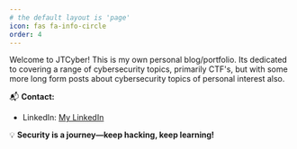 ```yaml
---
# the default layout is 'page'
icon: fas fa-info-circle
order: 4
---
```


Welcome to JTCyber! This is my own personal blog/portfolio. Its dedicated to covering a range of cybersecurity topics, primarily CTF's, but with some more long form posts about cybersecurity topics of personal interest also.

📬 **Contact:**  
- LinkedIn: [My LinkedIn](https://www.linkedin.com/in/jake-turp-8a0aa41b9/)

💡 **Security is a journey—keep hacking, keep learning!**  
